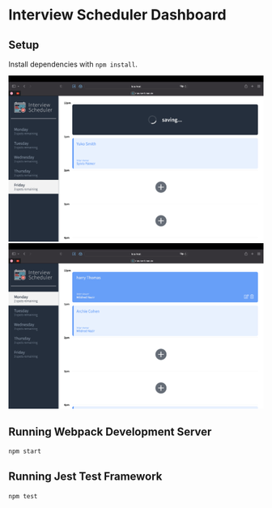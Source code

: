 # Interview Scheduler Dashboard

## Setup

Install dependencies with `npm install`.


!['One screenshot'](https://github.com/harry-th/interview_schedule/blob/master/docs/Screen%20Shot%202022-11-10%20at%209.29.28%20PM.png?raw=true)
!['one other screenshot'](https://github.com/harry-th/interview_schedule/blob/master/docs/Screen%20Shot%202022-11-10%20at%209.30.00%20PM.png?raw=true)
## Running Webpack Development Server

```sh
npm start
```

## Running Jest Test Framework

```sh
npm test
```
